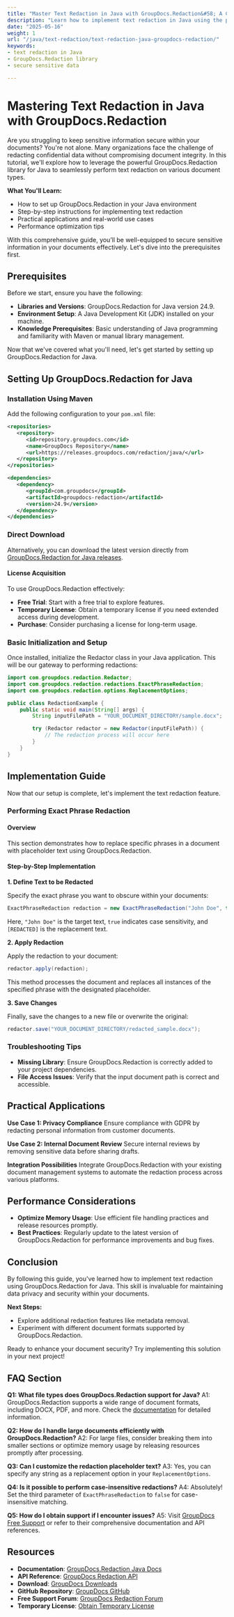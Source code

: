 ```yaml
---
title: "Master Text Redaction in Java with GroupDocs.Redaction&#58; A Comprehensive Guide"
description: "Learn how to implement text redaction in Java using the powerful GroupDocs.Redaction library. Secure sensitive data efficiently with this step-by-step guide."
date: "2025-05-16"
weight: 1
url: "/java/text-redaction/text-redaction-java-groupdocs-redaction/"
keywords:
- text redaction in Java
- GroupDocs.Redaction library
- secure sensitive data

---
```


# Mastering Text Redaction in Java with GroupDocs.Redaction

Are you struggling to keep sensitive information secure within your documents? You're not alone. Many organizations face the challenge of redacting confidential data without compromising document integrity. In this tutorial, we'll explore how to leverage the powerful GroupDocs.Redaction library for Java to seamlessly perform text redaction on various document types.

**What You'll Learn:**
- How to set up GroupDocs.Redaction in your Java environment
- Step-by-step instructions for implementing text redaction
- Practical applications and real-world use cases
- Performance optimization tips

With this comprehensive guide, you’ll be well-equipped to secure sensitive information in your documents effectively. Let's dive into the prerequisites first.

## Prerequisites

Before we start, ensure you have the following:
- **Libraries and Versions**: GroupDocs.Redaction for Java version 24.9.
- **Environment Setup**: A Java Development Kit (JDK) installed on your machine.
- **Knowledge Prerequisites**: Basic understanding of Java programming and familiarity with Maven or manual library management.

Now that we've covered what you'll need, let's get started by setting up GroupDocs.Redaction for Java.

## Setting Up GroupDocs.Redaction for Java

### Installation Using Maven
Add the following configuration to your `pom.xml` file:

```xml
<repositories>
   <repository>
      <id>repository.groupdocs.com</id>
      <name>GroupDocs Repository</name>
      <url>https://releases.groupdocs.com/redaction/java/</url>
   </repository>
</repositories>

<dependencies>
   <dependency>
      <groupId>com.groupdocs</groupId>
      <artifactId>groupdocs-redaction</artifactId>
      <version>24.9</version>
   </dependency>
</dependencies>
```

### Direct Download
Alternatively, you can download the latest version directly from [GroupDocs.Redaction for Java releases](https://releases.groupdocs.com/redaction/java/).

#### License Acquisition
To use GroupDocs.Redaction effectively:
- **Free Trial**: Start with a free trial to explore features.
- **Temporary License**: Obtain a temporary license if you need extended access during development.
- **Purchase**: Consider purchasing a license for long-term usage.

### Basic Initialization and Setup

Once installed, initialize the Redactor class in your Java application. This will be our gateway to performing redactions:

```java
import com.groupdocs.redaction.Redactor;
import com.groupdocs.redaction.redactions.ExactPhraseRedaction;
import com.groupdocs.redaction.options.ReplacementOptions;

public class RedactionExample {
    public static void main(String[] args) {
        String inputFilePath = "YOUR_DOCUMENT_DIRECTORY/sample.docx";

        try (Redactor redactor = new Redactor(inputFilePath)) {
            // The redaction process will occur here
        }
    }
}
```

## Implementation Guide

Now that our setup is complete, let's implement the text redaction feature.

### Performing Exact Phrase Redaction

#### Overview
This section demonstrates how to replace specific phrases in a document with placeholder text using GroupDocs.Redaction.

#### Step-by-Step Implementation

**1. Define Text to be Redacted**

Specify the exact phrase you want to obscure within your documents:

```java
ExactPhraseRedaction redaction = new ExactPhraseRedaction("John Doe", true, new ReplacementOptions("[REDACTED]"));
```

Here, `"John Doe"` is the target text, `true` indicates case sensitivity, and `[REDACTED]` is the replacement text.

**2. Apply Redaction**

Apply the redaction to your document:

```java
redactor.apply(redaction);
```

This method processes the document and replaces all instances of the specified phrase with the designated placeholder.

**3. Save Changes**

Finally, save the changes to a new file or overwrite the original:

```java
redactor.save("YOUR_DOCUMENT_DIRECTORY/redacted_sample.docx");
```

### Troubleshooting Tips

- **Missing Library**: Ensure GroupDocs.Redaction is correctly added to your project dependencies.
- **File Access Issues**: Verify that the input document path is correct and accessible.

## Practical Applications

**Use Case 1: Privacy Compliance**
Ensure compliance with GDPR by redacting personal information from customer documents.

**Use Case 2: Internal Document Review**
Secure internal reviews by removing sensitive data before sharing drafts.

**Integration Possibilities**
Integrate GroupDocs.Redaction with your existing document management systems to automate the redaction process across various platforms.

## Performance Considerations

- **Optimize Memory Usage**: Use efficient file handling practices and release resources promptly.
- **Best Practices**: Regularly update to the latest version of GroupDocs.Redaction for performance improvements and bug fixes.

## Conclusion

By following this guide, you've learned how to implement text redaction using GroupDocs.Redaction for Java. This skill is invaluable for maintaining data privacy and security within your documents.

**Next Steps:**
- Explore additional redaction features like metadata removal.
- Experiment with different document formats supported by GroupDocs.Redaction.

Ready to enhance your document security? Try implementing this solution in your next project!

## FAQ Section

**Q1: What file types does GroupDocs.Redaction support for Java?**
A1: GroupDocs.Redaction supports a wide range of document formats, including DOCX, PDF, and more. Check the [documentation](https://docs.groupdocs.com/redaction/java/) for detailed information.

**Q2: How do I handle large documents efficiently with GroupDocs.Redaction?**
A2: For large files, consider breaking them into smaller sections or optimize memory usage by releasing resources promptly after processing.

**Q3: Can I customize the redaction placeholder text?**
A3: Yes, you can specify any string as a replacement option in your `ReplacementOptions`.

**Q4: Is it possible to perform case-insensitive redactions?**
A4: Absolutely! Set the third parameter of `ExactPhraseRedaction` to `false` for case-insensitive matching.

**Q5: How do I obtain support if I encounter issues?**
A5: Visit [GroupDocs Free Support](https://forum.groupdocs.com/c/redaction/10) or refer to their comprehensive documentation and API references.

## Resources
- **Documentation**: [GroupDocs.Redaction Java Docs](https://docs.groupdocs.com/redaction/java/)
- **API Reference**: [GroupDocs Redaction API](https://reference.groupdocs.com/redaction/java)
- **Download**: [GroupDocs Downloads](https://releases.groupdocs.com/redaction/java/)
- **GitHub Repository**: [GroupDocs GitHub](https://github.com/groupdocs-redaction/GroupDocs.Redaction-for-Java)
- **Free Support Forum**: [GroupDocs Redaction Forum](https://forum.groupdocs.com/c/redaction/10)
- **Temporary License**: [Obtain Temporary License](https://purchase.groupdocs.com/temporary-license/) 

